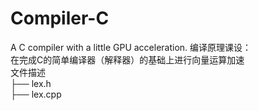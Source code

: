 # Compiler-C
A C compiler with a little GPU acceleration. 
编译原理课设：<br />
在完成C的简单编译器（解释器）的基础上进行向量运算加速<br />
文件描述<br />
├── lex.h  
├── lex.cpp
